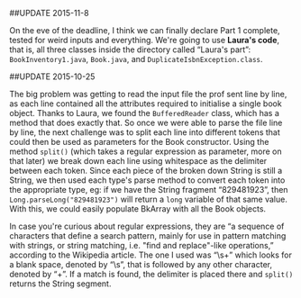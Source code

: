 ##UPDATE 2015-11-8

On the eve of the deadline, I think we can finally declare Part 1 complete, tested for weird inputs and everything. We're going to use **Laura's code**, that is, all three classes inside the directory called “Laura's part”: ``BookInventory1.java``, ``Book.java``, and ``DuplicateIsbnException.class``.

##UPDATE 2015-10-25

The big problem was getting to read the input file the prof sent line by line, as each line contained all the attributes required to initialise a single book object. Thanks to Laura, we found the ``BufferedReader`` class, which has a method that does exactly that. So once we were able to parse the file line by line, the next challenge was to split each line into different tokens that could then be used as parameters for the Book constructor. Using the method ``split()`` (which takes a regular expression as parameter, more on that later) we break down each line using whitespace as the delimiter between each token. Since each piece of the broken down String is still a String, we then used each type's parse method to convert each token into the appropriate type, eg: if we have the String fragment “829481923”, then ``Long.parseLong("829481923")`` will return a ``long`` variable of that same value. With this, we could easily populate BkArray with all the Book objects.

In case you're curious about regular expressions, they are “a sequence of characters that define a search pattern, mainly for use in pattern matching with strings, or string matching, i.e. "find and replace"-like operations,” according to the Wikipedia article. The one I used was “\\s+” which looks for a blank space, denoted by “\s”, that is followed by any other character, denoted by “+”. If a match is found, the delimiter is placed there and ``split()`` returns the String segment. 
